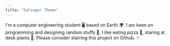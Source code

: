```yaml
---
title: "Salinger Theme"
---
```

 I'm a computer engineering student 🖥 based on Earth 🌍.  I am keen on programming and designing random stuffs 🚀.  I like eating pizza 🍕, staring at desk plants 🌵. Please consider starring this project on Github. ✨